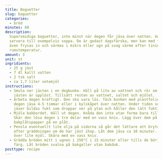 ```yaml
---
title: Baguetter
slug: baguetter
categories:
  - bröd
minutes: 60
description:
  Supersmidiga baguetter, inte minst när degen får jäsa över natten. Goda att
  servera till exempelvis soppa. De är godast dagsfärska, men kan med fördel
  även frysas in och värmas i mikro eller ugn på svag värme efter tining i
  rumstemperatur.
amount: 3
unit: st
ingridients:
  - 25 g jäst
  - 7 dl kallt vatten
  - 2 tsk salt
  - ca 1,7 liter vetemjöl
instructions:
  - Smula ner jästen i en degbunke. Häll på lite av vattnet och rör om tills
    jästen är upplöst. Tillsätt resten av vattnet, saltet och mjölet.
  - Arbeta degen kraftigt. Den ska vara lös. Täck bunken med plastfolie. Låt
    degen jäsa 4-5 timmar eller i kylskåpet över natten. Under tiden som degen
    jäser bildas fukt som droppar ner på ytan och håller den lätt fuktig.
  - Mjöla bakbordet. Häll ut degen. Knåda den inte utan forma bara till den.
    Skär den lösa degen i tre delar med en vass kniv. Lägg över dem på
    bakplåtspapper på en plåt.
  - Pensla eventuellt lite olja på sidorna så går det lättare att bryta isär dem
    efter gräddningen om de har jäst ihop. Låt dem jäsa ca 10 minuter. Dofta
    över lite mjöl. Skåra med en vass kniv.
  - Grädda bröden mitt i ugnen i 250°C i 15 minuter eller tills de börjar få
    färg. Låt bröden svalna på bakgaller utan bakduk.
posttype: recipe
---
```

